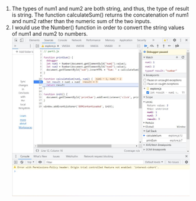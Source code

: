1. The types of num1 and num2 are both string, and thus, the type of result is string. The function calculateSum() returns the concatenation of num1 and num2 rather than the numeric sum of the two inputs.
2. I would use the Number() function in order to convert the string values of num1 and num2 to numbers. ![fix.jpg](https://github.com/trishatong/fa22-cse110-lab4/blob/1a101269fc275b8be1352638b94a3670bb7beeea/fix.jpg)
